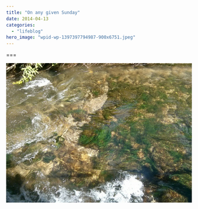 ```yaml
---
title: "On any given Sunday"
date: 2014-04-13
categories: 
  - "lifeblog"
hero_image: "wpid-wp-1397397794987-900x6751.jpeg"
---
```


===

![wpid-wp-1397397747199.jpeg](images/wpid-wp-1397397747199-900x675.jpeg)
